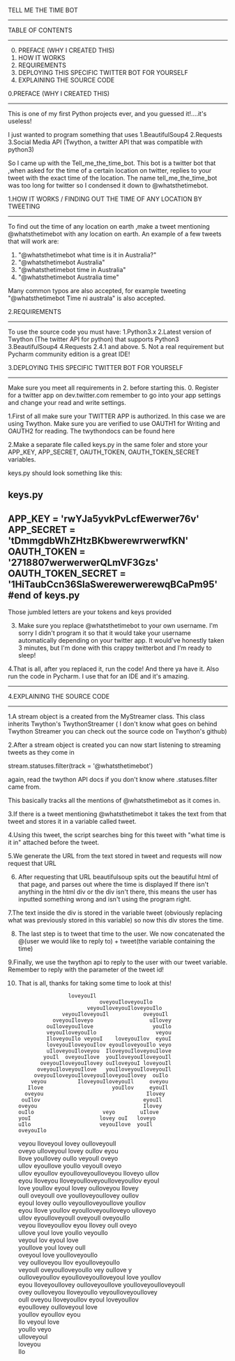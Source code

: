 TELL ME THE TIME BOT
____________________________________________________________________________________

TABLE OF CONTENTS 
___________________________________________________________________________________
0. PREFACE (WHY I CREATED THIS)
1. HOW IT WORKS 
2. REQUIREMENTS
3. DEPLOYING THIS SPECIFIC TWITTER BOT FOR YOURSELF
4. EXPLAINING THE SOURCE CODE


0.PREFACE (WHY I CREATED THIS)
___________________________________________________________________________________

This is one of my first Python projects ever, and you guessed it!....it's useless!

I just wanted to program something that uses 
1.BeautifulSoup4
2.Requests
3.Social Media API (Twython, a twitter API that was compatible with python3)

So I came up with the Tell_me_the_time_bot.
This bot is a twitter bot that ,when asked for the time of a certain location on twitter, replies to your 
tweet with the exact time of the location.
The name tell_me_the_time_bot was too long for twitter so I condensed it down to
@whatsthetimebot.



1.HOW IT WORKS / FINDING OUT THE TIME OF ANY LOCATION BY TWEETING 
_____________________________________________________________________________________

To find out the time of any location on earth ,make a tweet mentioning @whatsthetimebot with any location on earth.
An example of a few tweets that will work are:

1. "@whatsthetimebot what time is it in Australia?"
2. "@whatsthetimebot Australia"
3. "@whatsthetimebot time in Australia"
4. "@whatsthetimebot Australia time"

Many common typos are also accepted, for example tweeting "@whatsthetimebot Time ni australa" is also accepted.



2.REQUIREMENTS
_____________________________________________________________________________________

To use the source code you must have:
 1.Python3.x 
 2.Latest version of Twython (The twitter API for python) that supports Python3
 3.BeautifulSoup4
 4.Requests 2.4.1 and above.
 5. Not a real requirement but Pycharm community edition is a great IDE!


3.DEPLOYING THIS SPECIFIC TWITTER BOT FOR YOURSELF
_______________________________________________________________________________________
Make sure you meet all requirements in 2. before starting this.
0. Register for a twitter app on dev.twitter.com
   remember to go into your app settings and change your read and write settings.

1.First of all make sure your TWITTER APP is authorized.
In this case we are using Twython.
Make sure you are verified to use OAUTH1 for Writing and OAUTH2 for reading.
The twythondocs can be found here 

2.Make a separate file called keys.py in the same foler and store your 
 APP_KEY, APP_SECRET, OAUTH_TOKEN, OAUTH_TOKEN_SECRET variables. 
 
 keys.py should look something like this:
 
 keys.py
 ----------
 APP_KEY = 'rwYJa5yvkPvLcfEwerwer76v'
APP_SECRET = 'tDmmgdbWhZHtzBKbwerewrwerwfKN'
OAUTH_TOKEN = '2718807werwerwerQLmVF3Gzs'
OAUTH_TOKEN_SECRET = '1HiTaubCcn36SlaSwerewerwerewqBCaPm95'
#end of keys.py
-------------

Those jumbled letters are your tokens and keys provided 

3. Make sure you replace @whatsthetimebot to your own username.
I'm sorry I didn't program it so that it would take your username automatically depending
on your twitter app. It would've honestly taken 3 minutes, but I'm done with this crappy
twitterbot and I'm ready to sleep!

4.That is all, after you replaced it, run the code! And there ya have it.
Also run the code in Pycharm. I use that for an IDE and it's amazing.

--------          -----------   -----     -----     ---   -- -  ------  --

4.EXPLAINING THE SOURCE CODE
_________________________________________________________________________________

1.A stream object is a created from the MyStreamer class.
This class inherits Twython's TwythonStreamer ( I don't know what goes on behind Twython Streamer 
you can check out the source code on Twython's github)

2.After a stream object is created you can now start listening to streaming tweets as they come in

stream.statuses.filter(track = '@whatsthetimebot')

again, read the twython API docs if you don't know where .statuses.filter came from.

This basically tracks all the mentions of @whatsthetimebot as it comes in.

3.If there is a tweet mentioning @whatsthetimebot it takes the text from that tweet and stores it
in a variable called tweet. 

4.Using this tweet, the script searches bing for this tweet with "what time is it in" attached before the tweet.

5.We generate the URL from the text stored in tweet and requests will now request that URL

6. After requesting that URL beautifulsoup spits out the beautiful html of that page, and parses out where
the time is displayed
If there isn't anything in the html div or the div isn't there, this means the user has inputted something wrong
and isn't using the program right.

7.The text inside the div is stored in the variable tweet (obviously replacing what was previously stored in
this variable)
so now this div stores the time.

8. The last step is to tweet that time to the user.
We now concatenated the @(user we would like to reply to) + tweet(the variable containing the time)

9.Finally, we use the twython api to reply to the user with our tweet variable. Remember to reply with the parameter of the tweet id!

10. That is all, thanks for taking some time to look at this! 

                        loveyouIl                                         
                                  oveyouIloveyouIlo                                     
                              veyouIloveyouIloveyouIlo                                  
                      veyouIloveyouIl           oveyouIl                                
                   oveyouIloveyo                  uIlovey                               
                 ouIloveyouIlove                   youIlo                               
                 veyouIloveyouIlo                   veyou                               
                 IloveyouIlo veyouI    loveyouIlov  eyouI                               
                 loveyouIloveyouIlov eyouIloveyouIlo veyo                               
                 uIloveyouIloveyou  IloveyouIloveyouIlove                               
                youIl  oveyouIlove  youIloveyouIloveyouIl                               
               oveyouIloveyouIlovey ouIloveyouI loveyouIl                               
              oveyouIloveyouIlove   youIloveyouIloveyouIl                               
             oveyouIloveyouIloveyouIloveyouIlovey  ouIlo                                
            veyou          IloveyouIloveyouIl     oveyou                                
           Ilove                      youIlov     eyouIl                                
          oveyou                                 Ilovey                                 
         ouIlov                                 eyouIl                                  
        oveyou                                  Ilovey                                  
        ouIlo                      veyo        uIlove                                   
        youI                      lovey ouI   loveyo                                    
        uIlo                      veyouIlove  youIl                         oveyouIlo   
       veyou                      IloveyouI  lovey                        ouIloveyouIl  
       oveyo                     uIloveyouI lovey                       ouIlov    eyou  
       Ilove                     youIlovey  ouIlo                     veyouIl    oveyo  
       uIlov                    eyouIlove  youIlo                   veyouIl     oveyo   
       uIlov                    eyouIlov   eyouIloveyouIloveyou   Iloveyo     uIlov     
        eyou                   Iloveyou    IloveyouIloveyouIloveyouIlov      eyouI      
        love                   youIlov     eyouI   lovey   ouIloveyou      Ilovey       
        ouIl                  oveyouIl      ove   youIloveyouIlovey      ouIlov         
        eyouI               lovey ouIlo         veyouIloveyouIlove     youIlov          
         eyou             Ilove  youIlov         eyouIloveyouIloveyo   uIloveyo         
         uIlov            eyouIloveyouIl                     oveyouIl    oveyouIlo      
          veyou            IloveyouIlov              eyou       Ilovey  ouIl oveyo      
          uIlove              youI                   love        youIlo  veyouIlo       
           veyouI                                lov              eyouI    love         
            youIlove                            youI              lovey     ouIl        
               oveyouI                          love              youIloveyouIlo        
     vey        ouIloveyou                       Ilov           eyouIloveyouIlo         
    veyouIl    oveyouIloveyouIlo                  vey         ouIlove    y              
    ouIloveyouIlov eyouIloveyouIloveyouI           love    youIlov                      
    eyou IloveyouIlovey    ouIloveyouIlove youIloveyouIloveyouIl                        
     ovey  ouIloveyou         IloveyouIlo veyouIloveyouIlovey                           
      ouIl   oveyou         IloveyouIlov eyouI loveyouIlov                              
       eyouIlovey           ouIloveyouI  love                                           
        youIlov              eyouIlov   eyou                                            
          Ilo                veyouI    love                                             
                              youIlo  veyo                                              
                               uIloveyouI                                               
                                 loveyou                                                
                                   Ilo                                                  
                                         
 
 




